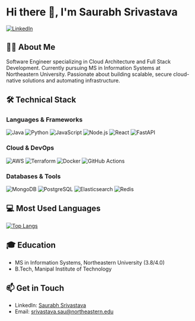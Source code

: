 # Hi there 👋, I'm Saurabh Srivastava

[![LinkedIn](https://img.shields.io/badge/LinkedIn-Connect-blue)](https://www.linkedin.com/in/saurabh-srivastava-0a0765268/)

## 👨‍💻 About Me
Software Engineer specializing in Cloud Architecture and Full Stack Development. Currently pursuing MS in Information Systems at Northeastern University. Passionate about building scalable, secure cloud-native solutions and automating infrastructure.

## 🛠 Technical Stack

### Languages & Frameworks
![Java](https://img.shields.io/badge/-Java-ED8B00?style=flat-square&logo=openjdk&logoColor=white)
![Python](https://img.shields.io/badge/-Python-3776AB?style=flat-square&logo=Python&logoColor=white)
![JavaScript](https://img.shields.io/badge/-JavaScript-F7DF1E?style=flat-square&logo=JavaScript&logoColor=black)
![Node.js](https://img.shields.io/badge/-Node.js-339933?style=flat-square&logo=Node.js&logoColor=white)
![React](https://img.shields.io/badge/-React-61DAFB?style=flat-square&logo=React&logoColor=black)
![FastAPI](https://img.shields.io/badge/-FastAPI-009688?style=flat-square&logo=FastAPI&logoColor=white)

### Cloud & DevOps
![AWS](https://img.shields.io/badge/-AWS-232F3E?style=flat-square&logo=Amazon-AWS&logoColor=white)
![Terraform](https://img.shields.io/badge/-Terraform-7B42BC?style=flat-square&logo=Terraform&logoColor=white)
![Docker](https://img.shields.io/badge/-Docker-2496ED?style=flat-square&logo=Docker&logoColor=white)
![GitHub Actions](https://img.shields.io/badge/-GitHub_Actions-2088FF?style=flat-square&logo=GitHub-Actions&logoColor=white)

### Databases & Tools
![MongoDB](https://img.shields.io/badge/-MongoDB-47A248?style=flat-square&logo=MongoDB&logoColor=white)
![PostgreSQL](https://img.shields.io/badge/-PostgreSQL-336791?style=flat-square&logo=PostgreSQL&logoColor=white)
![Elasticsearch](https://img.shields.io/badge/-Elasticsearch-005571?style=flat-square&logo=Elasticsearch&logoColor=white)
![Redis](https://img.shields.io/badge/-Redis-DC382D?style=flat-square&logo=Redis&logoColor=white)

## 💻 Most Used Languages
[![Top Langs](https://github-readme-stats.vercel.app/api/top-langs/?username=ssaurabh760&layout=compact&theme=radical)](https://github.com/anuraghazra/github-readme-stats)

## 🎓 Education
- MS in Information Systems, Northeastern University (3.8/4.0)
- B.Tech, Manipal Institute of Technology

## 📫 Get in Touch
- LinkedIn: [Saurabh Srivastava](https://www.linkedin.com/in/saurabh-srivastava-0a0765268/)
- Email: srivastava.sau@northeastern.edu
